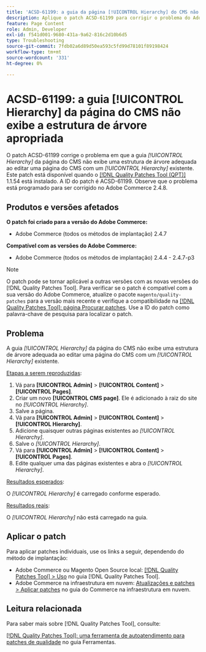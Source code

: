 ```yaml
---
title: 'ACSD-61199: a guia da página [!UICONTROL Hierarchy] do CMS não exibe a estrutura de árvore adequada'
description: Aplique o patch ACSD-61199 para corrigir o problema do Adobe Commerce em que a guia *[!UICONTROL Hierarchy]* da página do CMS não exibe uma estrutura de árvore adequada ao editar uma página do CMS com um *[!UICONTROL Hierarchy]* existente.
feature: Page Content
role: Admin, Developer
exl-id: f541d001-9680-431a-9a62-816c2d10b6d5
type: Troubleshooting
source-git-commit: 7fdb02a6d89d50ea593c5fd99d78101f89198424
workflow-type: tm+mt
source-wordcount: '331'
ht-degree: 0%

---
```


# ACSD-61199: a guia [!UICONTROL Hierarchy] da página do CMS não exibe a estrutura de árvore apropriada

O patch ACSD-61199 corrige o problema em que a guia *[!UICONTROL Hierarchy]* da página do CMS não exibe uma estrutura de árvore adequada ao editar uma página do CMS com um *[!UICONTROL Hierarchy]* existente. Este patch está disponível quando o [[!DNL Quality Patches Tool (QPT)]](/help/tools/quality-patches-tool/quality-patches-tool-to-self-serve-quality-patches.md) 1.1.54 está instalado. A ID do patch é ACSD-61199. Observe que o problema está programado para ser corrigido no Adobe Commerce 2.4.8.

## Produtos e versões afetados

**O patch foi criado para a versão do Adobe Commerce:**

* Adobe Commerce (todos os métodos de implantação) 2.4.7

**Compatível com as versões do Adobe Commerce:**

* Adobe Commerce (todos os métodos de implantação) 2.4.4 - 2.4.7-p3

>[!NOTE]
>
>O patch pode se tornar aplicável a outras versões com as novas versões do [!DNL Quality Patches Tool]. Para verificar se o patch é compatível com a sua versão do Adobe Commerce, atualize o pacote `magento/quality-patches` para a versão mais recente e verifique a compatibilidade na [[!DNL Quality Patches Tool]: página Procurar patches](https://experienceleague.adobe.com/tools/commerce-quality-patches/index.html). Use a ID do patch como palavra-chave de pesquisa para localizar o patch.

## Problema

A guia *[!UICONTROL Hierarchy]* da página do CMS não exibe uma estrutura de árvore adequada ao editar uma página do CMS com um *[!UICONTROL Hierarchy]* existente.

<u>Etapas a serem reproduzidas</u>:

1. Vá para **[!UICONTROL Admin]** > **[!UICONTROL Content]** > **[!UICONTROL Pages]**.
1. Criar um novo **[!UICONTROL CMS page]**. Ele é adicionado à raiz do site no *[!UICONTROL Hierarchy]*.
1. Salve a página.
1. Vá para **[!UICONTROL Admin]** > **[!UICONTROL Content]** > **[!UICONTROL Hierarchy]**.
1. Adicione quaisquer outras páginas existentes ao *[!UICONTROL Hierarchy]*.
1. Salve o *[!UICONTROL Hierarchy]*.
1. Vá para **[!UICONTROL Admin]** > **[!UICONTROL Content]** > **[!UICONTROL Pages]**.
1. Edite qualquer uma das páginas existentes e abra o *[!UICONTROL Hierarchy]*.

<u>Resultados esperados</u>:

O *[!UICONTROL Hierarchy]* é carregado conforme esperado.

<u>Resultados reais</u>:

O *[!UICONTROL Hierarchy]* não está carregado na guia.

## Aplicar o patch

Para aplicar patches individuais, use os links a seguir, dependendo do método de implantação:

* Adobe Commerce ou Magento Open Source local: [[!DNL Quality Patches Tool] > Uso](/help/tools/quality-patches-tool/usage.md) no guia [!DNL Quality Patches Tool].
* Adobe Commerce na infraestrutura em nuvem: [Atualizações e patches > Aplicar patches](https://experienceleague.adobe.com/docs/commerce-cloud-service/user-guide/develop/upgrade/apply-patches.html) no guia do Commerce na infraestrutura em nuvem.

## Leitura relacionada

Para saber mais sobre [!DNL Quality Patches Tool], consulte:

[[!DNL Quality Patches Tool]: uma ferramenta de autoatendimento para patches de qualidade](/help/tools/quality-patches-tool/quality-patches-tool-to-self-serve-quality-patches.md) no guia Ferramentas.
